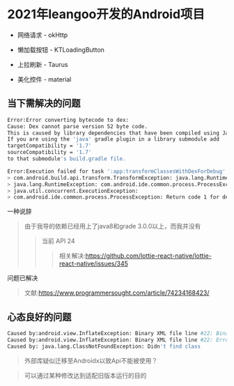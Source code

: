 # 2021年leangoo开发的Android项目

 - 网络请求 - okHttp

 - 懒加载按钮 - KTLoadingButton

 - 上拉刷新 - Taurus

 - 美化控件 - material

## 当下需解决的问题

``` Bash
Error:Error converting bytecode to dex:
Cause: Dex cannot parse version 52 byte code.
This is caused by library dependencies that have been compiled using Java 8 or above.
If you are using the 'java' gradle plugin in a library submodule add 
targetCompatibility = '1.7'
sourceCompatibility = '1.7'
to that submodule's build.gradle file.
```

``` Bash
Error:Execution failed for task ':app:transformClassesWithDexForDebug'.
> com.android.build.api.transform.TransformException: java.lang.RuntimeException: 
> java.lang.RuntimeException: com.android.ide.common.process.ProcessException: 
> java.util.concurrent.ExecutionException: 
> com.android.ide.common.process.ProcessException: Return code 1 for dex process
```

一种说辞
> 由于我导的依赖已经用上了java8和grade 3.0.0以上，而我并没有
>> 当前 API 24
>>> 相关解决:https://github.com/lottie-react-native/lottie-react-native/issues/345

问题已解决
> 文献:https://www.programmersought.com/article/74234168423/

## 心态良好的问题

``` Bash
Caused by:android.view.InflateException: Binary XML file line #22: Binary XML file line #22: Error inflating class ...
Caused by:android.view.InflateException: Binary XML file line #22: Error inflating class
Caused by: java.lang.ClassNotFoundException: Didn't find class
```
> 外部库疑似迁移至Androidx以致Api不能被使用？

> 可以通过某种修改达到适配旧版本运行的目的
